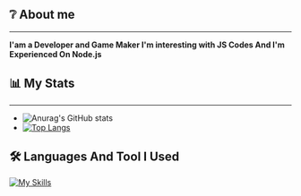 ## ❔ About me 
***
**I'am a Developer and Game Maker I'm interesting with JS Codes And I'm Experienced On Node.js**
## 📊 My Stats 
***
- ![Anurag's GitHub stats](https://github-readme-stats.vercel.app/api?username=epsseniyer&show_icons=true&theme=radical)
- [![Top Langs](https://github-readme-stats.vercel.app/api/top-langs/?username=epsseniyer&layout=compact)](https://github.com/anuraghazra/github-readme-stats)
## 🛠 Languages And Tool I Used
[![My Skills](https://skillicons.dev/icons?i=bash,c,bootstap,blender,cs,cloudflare,css,html,js,discord,bots,express,gamemakerstudio,java,github,jquery,lua,md,mongodb,mysql,nodejs,pug,py,sass,unreal,vscode&perline=8)](https://skillicons.dev)
